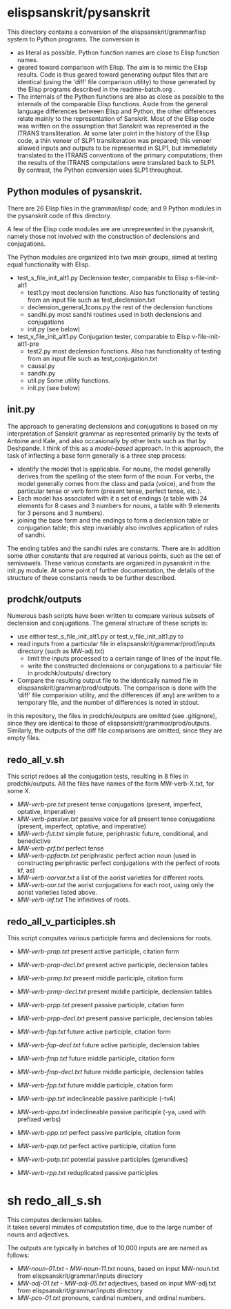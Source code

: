 
# elispsanskrit/pysanskrit

This directory contains a conversion of the elispsanskrit/grammar/lisp
system to Python programs.  The conversion is
* as literal as possible.  Python function names are close to Elisp
  function names.  
* geared toward comparison with Elisp.  The aim is to mimic the Elisp
  results.  Code is thus geared toward generating output files that are
  identical (using the 'diff' file comparison utility) to those
  generated by the Elisp programs described in the readme-batch.org .
* The internals of the Python functions are also as close as possible to
  the internals of the comparable Elisp functions.  Aside from the general
  language differences between Elisp and Python,  the other differences
  relate mainly to the representation of Sanskrit.  Most of the Elisp
  code was written on the assumption that Sanskrit was represented in
  the ITRANS transliteration. At some later point in the history of the
  Elisp code, a thin veneer of SLP1 transliteration was prepared; this
  veneer allowed inputs and outputs to be represented in SLP1, but
  immediately translated to the ITRANS conventions of the primary computations;
  then the results of the ITRANS computations were translated back to SLP1.
  By contrast, the Python conversion uses SLP1 throughout.

## Python modules of pysanskrit.

There are 26 Elisp files in the grammar/lisp/ code; and 9 Python modules
in the pysanskrit code of this directory.

A few of the Elisp code modules are are unrepresented in the pysanskrit,
namely those not involved with the construction of declensions and 
conjugations.

The Python modules are organized into two main groups, aimed at testing
equal functionality with Elisp.

* test_s_file_init_alt1.py  Declension tester, comparable to Elisp 
    s-file-init-alt1
  * test1.py  most declension functions. Also has functionality of
    testing from an input file such as test_declension.txt
  * declension_general_1cons.py  the rest of the declension functions
  * sandhi.py  most sandhi routines used in both declensions and conjugations
  * init.py (see below)
* test_v_file_init_alt1.py  Conjugation tester, comparable to Elisp
    v-file-init-alt1-pre
  * test2.py  most declension functions. Also has functionality of
    testing from an input file such as test_conjugation.txt
  * causal.py
  * sandhi.py
  * util.py  Some utility functions.
  * init.py (see below)

## init.py

The approach to generating declensions and conjugations is based on my
interpretation of Sanskrit grammar as represented primarily by the texts
of Antoine and Kale, and also occasionally by other texts such as that by
Deshpande.  I think of this as a *model-based* approach. In this approach,
the task of inflecting a base form generally is a three step process:
* identify the model that is applicable. For nouns, the model generally
  derives from the spelling of the stem form of the noun.  For verbs, the
  model generally comes from the class and pada (voice), and from the
  particular tense or verb form (present tense, perfect tense, etc.).
* Each model has associated with it a set of endings (a table with 24
  elements for 8 cases and 3 numbers for nouns, a table with 9 elements for
  3 persons and 3 numbers).  
* joining the base form and the endings to form a declension table or 
  conjugation table; this step invariably also involves application of 
  rules of sandhi.

The ending tables and the sandhi rules are constants.  There are in addition
some other constants that are required at various points, such as the
set of semivowels.   These various constants are organized in pysanskrit
in the init.py module.  At some point of further documentation, the details
of the structure of these constants needs to be further described.

## prodchk/outputs

Numerous bash scripts have been written to compare various subsets of 
declension and conjugations.  The general structure of these scripts is:
* use either  test_s_file_init_alt1.py or test_v_file_init_alt1.py  to
* read inputs from a particular file in elispsanskrit/grammar/prod/inputs
  directory (such as MW-adj.txt)
  * limit the inputs processed to a certain range of lines of the input file.
  * write the constructed declensions or conjugations to a particular
    file in prodchk/outputs/ directory
* Compare the resulting output file to the identically named file in
  elispsanskrit/grammar/prod/outputs.  The comparison is done with the
  'diff' file comparision utility, and the differences (if any) are written
  to a temporary file, and the number of differences is noted in stdout.

In this repository, the files in prodchk/outputs are omitted (see .gitignore),
since they are identical to those of elispsanskrit/grammar/prod/outputs.
Similarly, the outputs of the diff file comparisons are omitted, since they
are empty files.

## redo_all_v.sh

This script redoes all the conjugation tests, resulting in 8 files in
prodchk/outputs.  All the files have names of the form MW-verb-X.txt, for some X.
* *MW-verb-pre.txt*  present tense conjugations (present, imperfect,
  optative, imperative)
* *MW-verb-passive.txt* passive voice for all present tense conjugations (present, imperfect, optative, and imperative)
* *MW-verb-fut.txt* simple future, periphrastic future, conditional, and benedictive 
* *MW-verb-prf.txt* perfect tense
* *MW-verb-ppfactn.txt* periphrastic perfect action noun (used in constructing
  periphrastic perfect conjugations with the perfect of roots kf, as)
* *MW-verb-aorvar.txt* a list of the aorist varieties for different roots.
* *MW-verb-aor.txt* the aorist conjugations for each root, using only the
   aorist varieties listed above.
* *MW-verb-inf.txt*  The infinitives of roots.

## redo_all_v_participles.sh

This script computes various participle forms and declensions for roots.

* *MW-verb-prap.txt* present active participle, citation form
* *MW-verb-prap-decl.txt* present active participle, declension tables
* *MW-verb-prmp.txt* present middle participle, citation form
* *MW-verb-prmp-decl.txt* present middle participle, declension tables
* *MW-verb-prpp.txt* present passive participle, citation form
* *MW-verb-prpp-decl.txt* present passive participle, declension tables

* *MW-verb-fap.txt* future active participle, citation form
* *MW-verb-fap-decl.txt* future active participle, declension tables
* *MW-verb-fmp.txt* future middle participle, citation form
* *MW-verb-fmp-decl.txt* future middle participle, declension tables
* *MW-verb-fpp.txt* future middle participle, citation form
* *MW-verb-ipp.txt* indeclineable passive pariticiple (-tvA)
* *MW-verb-ippa.txt* indeclineable passive pariticiple (-ya, used with prefixed verbs)
* *MW-verb-ppp.txt* perfect passive participle, citation form
* *MW-verb-pap.txt* perfect active participle, citation form
* *MW-verb-potp.txt* potential passive participles (gerundives)
* *MW-verb-rpp.txt* reduplicated passive participles

# sh redo_all_s.sh

This computes declension tables.  
It takes several minutes of computation time, due to the large number of nouns and adjectives.

The outputs are typically in batches of 10,000 inputs are are named as 
follows:

* *MW-noun-01.txt* - *MW-noun-11.txt*  nouns, based on input MW-noun.txt 
   from elispsanskrit/grammar/inputs directory
* *MW-adj-01.txt* - *MW-adj-05.txt*  adjectives, based on input MW-adj.txt 
   from elispsanskrit/grammar/inputs directory
* *MW-pco-01.txt* pronouns, cardinal numbers, and ordinal numbers.

